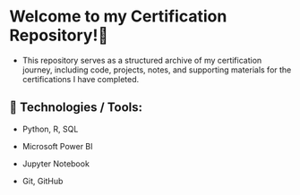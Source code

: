 # Welcome to my Certification Repository!📜 


- This repository serves as a structured archive of my certification journey, including code, projects, notes, and supporting materials for the certifications I have completed.

## 🚀 Technologies / Tools:

- Python, R, SQL

- Microsoft Power BI

- Jupyter Notebook

- Git, GitHub

